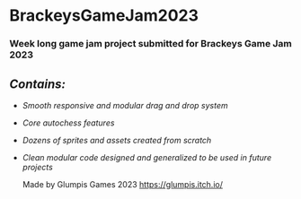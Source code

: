 # BrackeysGameJam2023

### Week long game jam project submitted for Brackeys Game Jam 2023

## _Contains:_ 
- _Smooth responsive and modular drag and drop system_
- _Core autochess features_
- _Dozens of sprites and assets created from scratch_
- _Clean modular code designed and generalized to be used in future projects_

  Made by Glumpis Games 2023
  https://glumpis.itch.io/
